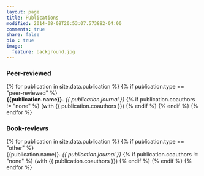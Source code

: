 ```yaml
---
layout: page
title: Publications
modified: 2014-08-08T20:53:07.573882-04:00
comments: true
share: false
bio : true
image:
  feature: background.jpg
---
```



<h3>Peer-reviewed</h3>

<dl>
{% for publication in site.data.publication %}
	{% if publication.type == "peer-reviewed" %}
  	<dt>  <strong>{{publication.name}}</strong>. <i>{{ publication.journal }}</i> 
  	{% if publication.coauthors != "none" %} (with {{ publication.coauthors }})
	{% endif %}
	{% endif %}
{% endfor %}
</dl>


<h3>Book-reviews</h3>


<dl>
{% for publication in site.data.publication %}
	{% if publication.type == "other" %}
  	<dt>  {{publication.name}}. <i>{{ publication.journal }}</i>
  	{% if publication.coauthors != "none" %} (with {{ publication.coauthors }})
	{% endif %}
	{% endif %}
{% endfor %}
</dl>

